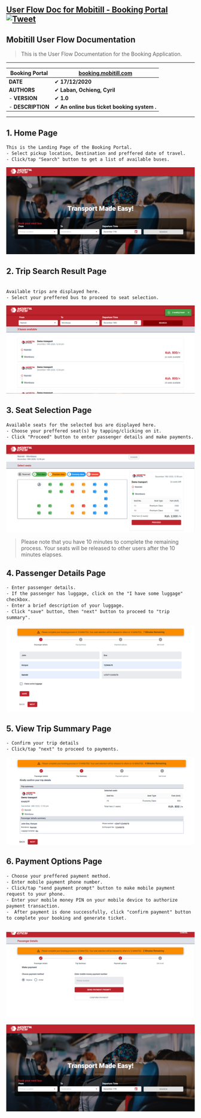## [User Flow Doc for Mobitill - Booking Portal](https://booking.mobitill.com/) [![Tweet](https://img.shields.io/twitter/url/http/shields.io.svg?style=social&logo=twitter)](https://twitter.com/intent/tweet?text=%F0%9F%9A%A8Devias%20Freebie%20Alert%20-%20An%20awesome%20ready-to-use%20register%20page%20made%20with%20%23material%20%23react%0D%0Ahttps%3A%2F%2Fdevias.io%20%23createreactapp%20%23devias%20%23material%20%23freebie%20%40devias-io)






## Mobitill User Flow Documentation
> This is the User Flow Documentation for the Booking Application.

_________________________________________________________
| Booking Portal              | [booking.mobitill.com](https://booking.mobitill.com/) |
| ------------------------ | ----------------------------------------------------------- |
| **DATE**                 | ✔ **17/12/2020** 
| **AUTHORS**              | ✔ **Laban, Ochieng, Cyril**
| - **VERSION**            | ✔ **1.0**  
| - **DESCRIPTION**        | ✔ **An online bus ticket booking system .**     

________________________________________________________________________________________________________________________


## 1.  Home Page

```
This is the Landing Page of the Booking Portal.
- Select pickup location, Destination and preffered date of travel.
- Click/tap "Search" button to get a list of available buses.
```

[![Mobitill - Booking Portal](homePage.PNG)](https://booking.mobitill.com/)

## 2.  Trip Search Result Page

```

Available trips are displayed here.
- Select your preffered bus to proceed to seat selection.

```
[![Mobitill - Booking Portal](searchresults-min.PNG)](https://booking.mobitill.com/)

## 3.  Seat Selection Page
```
Available seats for the selected bus are displayed here.
- Choose your preffered seat(s) by tapping/clicking on it.
- Click "Proceed" button to enter passenger details and make payments.

```
[![Mobitill - Booking Portal](seatwithselection-min.PNG)](https://booking.mobitill.com/)

> Please note that you have 10 minutes to complete the remaining process. Your seats will be released to other users after the 10 minutes elapses.


## 4.  Passenger Details Page

```
- Enter passenger details.
- If the passenger has luggage, click on the "I have some luggage" checkbox.
- Enter a brief description of your luggage.
- Click "save" button, then "next" button to proceed to "trip summary".

```

[![Mobitill - Booking Portal](passengerdetails-min.PNG)](https://booking.mobitill.com/)

## 5.  View Trip Summary Page
```
- Confirm your trip details  
- Click/tap "next" to proceed to payments.

```

[![Mobitill - Booking Portal](tripsummary-min.PNG)](https://booking.mobitill.com/)

## 6.  Payment Options Page

```
- Choose your preffered payment method.
- Enter mobile payment phone number.
- Click/tap "send payment prompt" button to make mobile payment request to your phone.
- Enter your mobile money PIN on your mobile device to authorize payment transaction.
-  After payment is done successfully, click "confirm payment" button to complete your booking and generate ticket.


```

[![Mobitill - Booking Portal](makepayment-min.PNG)](https://booking.mobitill.com/)


[![Mobitill - Booking Portal](homePage.PNG)](https://booking.mobitill.com/)

